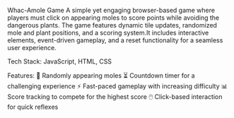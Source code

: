 Whac-Amole Game
A simple yet engaging browser-based game where players must click on appearing moles to score points while avoiding the dangerous plants. The game features dynamic tile updates, randomized mole and plant positions, and a scoring system.It includes interactive elements, event-driven gameplay, and a reset functionality for a seamless user experience.

Tech Stack: JavaScript, HTML, CSS

Features:
🎯 Randomly appearing moles
⏳ Countdown timer for a challenging experience
⚡ Fast-paced gameplay with increasing difficulty
📊 Score tracking to compete for the highest score
🖱️ Click-based interaction for quick reflexes
